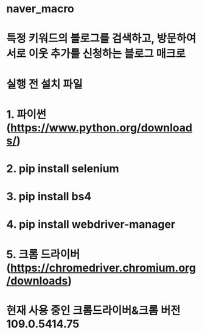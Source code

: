 # naver_macro
# 특정 키워드의 블로그를 검색하고, 방문하여 서로 이웃 추가를 신청하는 블로그 매크로

# 실행 전 설치 파일 

# 1. 파이썬 (https://www.python.org/downloads/)
# 2. pip install selenium
# 3. pip install bs4
# 4. pip install webdriver-manager
# 5. 크롬 드라이버 (https://chromedriver.chromium.org/downloads)

# 현재 사용 중인 크롬드라이버&크롬 버전 109.0.5414.75
